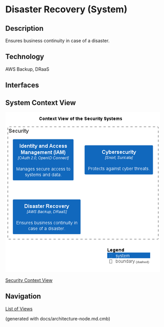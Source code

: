 # Disaster Recovery (System)
## Description
Ensures business continuity in case of a disaster.

## Technology
AWS Backup, DRaaS


## Interfaces

## System Context View
![Context View of the Security Systems](../../mybank/security/context-view.png)

[Security Context View](../../mybank/security/context-view.md)


## Navigation
[List of Views](../../views.md)

(generated with docs/architecture-node.md.cmb)
